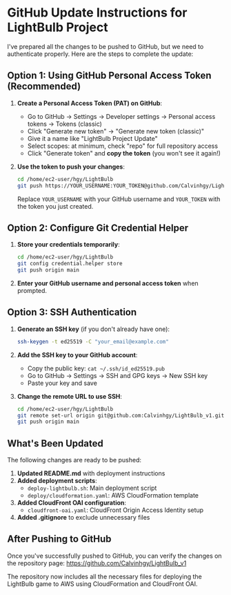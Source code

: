# GitHub Update Instructions for LightBulb Project

I've prepared all the changes to be pushed to GitHub, but we need to authenticate properly. Here are the steps to complete the update:

## Option 1: Using GitHub Personal Access Token (Recommended)

1. **Create a Personal Access Token (PAT) on GitHub**:
   - Go to GitHub → Settings → Developer settings → Personal access tokens → Tokens (classic)
   - Click "Generate new token" → "Generate new token (classic)"
   - Give it a name like "LightBulb Project Update"
   - Select scopes: at minimum, check "repo" for full repository access
   - Click "Generate token" and **copy the token** (you won't see it again!)

2. **Use the token to push your changes**:
   ```bash
   cd /home/ec2-user/hgy/LightBulb
   git push https://YOUR_USERNAME:YOUR_TOKEN@github.com/Calvinhgy/LightBulb_v1.git main
   ```
   Replace `YOUR_USERNAME` with your GitHub username and `YOUR_TOKEN` with the token you just created.

## Option 2: Configure Git Credential Helper

1. **Store your credentials temporarily**:
   ```bash
   cd /home/ec2-user/hgy/LightBulb
   git config credential.helper store
   git push origin main
   ```
   
2. **Enter your GitHub username and personal access token** when prompted.

## Option 3: SSH Authentication

1. **Generate an SSH key** (if you don't already have one):
   ```bash
   ssh-keygen -t ed25519 -C "your_email@example.com"
   ```

2. **Add the SSH key to your GitHub account**:
   - Copy the public key: `cat ~/.ssh/id_ed25519.pub`
   - Go to GitHub → Settings → SSH and GPG keys → New SSH key
   - Paste your key and save

3. **Change the remote URL to use SSH**:
   ```bash
   cd /home/ec2-user/hgy/LightBulb
   git remote set-url origin git@github.com:Calvinhgy/LightBulb_v1.git
   git push origin main
   ```

## What's Been Updated

The following changes are ready to be pushed:

1. **Updated README.md** with deployment instructions
2. **Added deployment scripts**:
   - `deploy-lightbulb.sh`: Main deployment script
   - `deploy/cloudformation.yaml`: AWS CloudFormation template
3. **Added CloudFront OAI configuration**:
   - `cloudfront-oai.yaml`: CloudFront Origin Access Identity setup
4. **Added .gitignore** to exclude unnecessary files

## After Pushing to GitHub

Once you've successfully pushed to GitHub, you can verify the changes on the repository page:
https://github.com/Calvinhgy/LightBulb_v1

The repository now includes all the necessary files for deploying the LightBulb game to AWS using CloudFormation and CloudFront OAI.
